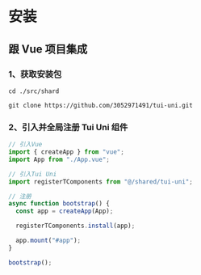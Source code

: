 # 安装

## 跟 Vue 项目集成

### 1、获取安装包

```
cd ./src/shard

git clone https://github.com/3052971491/tui-uni.git
```



### 2、引入并全局注册 Tui Uni 组件

```ts
// 引入Vue
import { createApp } from "vue";
import App from "./App.vue";

// 引入Tui Uni
import registerTComponents from "@/shared/tui-uni";

// 注册
async function bootstrap() {
  const app = createApp(App);

  registerTComponents.install(app);

  app.mount("#app");
}

bootstrap();
```

